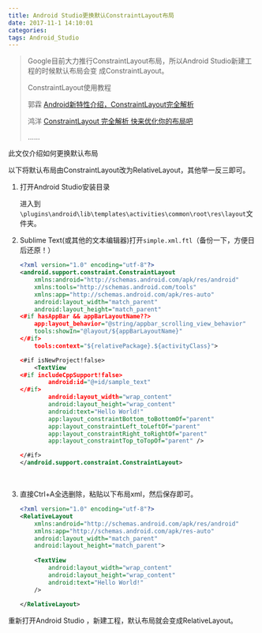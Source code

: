 ```yaml
---
title: Android Studio更换默认ConstraintLayout布局
date: 2017-11-1 14:10:01
categories: 
tags: Android_Studio
---
```


> Google目前大力推行ConstraintLayout布局，所以Android Studio新建工程的时候默认布局会变 成ConstraintLayout。
>
> ConstraintLayout使用教程
> 
> 郭霖 [Android新特性介绍，ConstraintLayout完全解析](http://blog.csdn.net/guolin_blog/article/details/53122387)
> 
> 鸿洋 [ConstraintLayout 完全解析 快来优化你的布局吧](http://blog.csdn.net/lmj623565791/article/details/78011599)
>
>  ......

此文仅介绍如何更换默认布局

<!-- more -->

以下将默认布局由ConstraintLayout改为RelativeLayout，其他举一反三即可。

1. 打开Android Studio安装目录 

   进入到 `\plugins\android\lib\templates\activities\common\root\res\layout`文件夹。

2. Sublime Text(或其他的文本编辑器)打开`simple.xml.ftl`（备份一下，方便日后还原！）

   ```xml
   <?xml version="1.0" encoding="utf-8"?>
   <android.support.constraint.ConstraintLayout
       xmlns:android="http://schemas.android.com/apk/res/android"
       xmlns:tools="http://schemas.android.com/tools"
       xmlns:app="http://schemas.android.com/apk/res-auto"
       android:layout_width="match_parent"
       android:layout_height="match_parent"
   <#if hasAppBar && appBarLayoutName??>
       app:layout_behavior="@string/appbar_scrolling_view_behavior"
       tools:showIn="@layout/${appBarLayoutName}"
   </#if>
       tools:context="${relativePackage}.${activityClass}">

   <#if isNewProject!false>
       <TextView
   <#if includeCppSupport!false>
           android:id="@+id/sample_text"
   </#if>
           android:layout_width="wrap_content"
           android:layout_height="wrap_content"
           android:text="Hello World!"
           app:layout_constraintBottom_toBottomOf="parent"
           app:layout_constraintLeft_toLeftOf="parent"
           app:layout_constraintRight_toRightOf="parent"
           app:layout_constraintTop_toTopOf="parent" />

   </#if>
   </android.support.constraint.ConstraintLayout>
   ```

   ​



3. 直接Ctrl+A全选删除，粘贴以下布局xml，然后保存即可。

    ``` xml
    <?xml version="1.0" encoding="utf-8"?>  
    <RelativeLayout  
        xmlns:android="http://schemas.android.com/apk/res/android"  
        xmlns:app="http://schemas.android.com/apk/res-auto"  
        android:layout_width="match_parent"  
        android:layout_height="match_parent">  
      
        <TextView  
            android:layout_width="wrap_content"  
            android:layout_height="wrap_content"  
            android:text="Hello World!"  
        />  
      
    </RelativeLayout> 
    ```

重新打开Android Studio ，新建工程，默认布局就会变成RelativeLayout。
